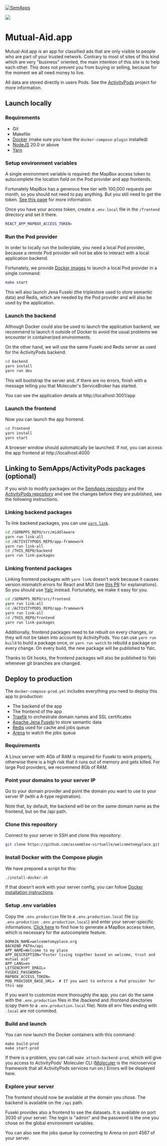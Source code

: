 [![SemApps](https://badgen.net/badge/Powered%20by/SemApps/28CDFB)](https://semapps.org)

![](./frontend/public/logo192.png)

# Mutual-Aid.app

Mutual-Aid.app is an app for classified ads that are only visible to people who are part of your trusted network. Contrary to most of sites of this kind which are very "business" oriented, the main intention of this site is to help each other. This does not prevent you from buying or selling, because for the moment we all need money to live.

All data are stored directly in users Pods. See the [ActivityPods](https://github.com/activitypods/activitypods) project for more information.

## Launch locally

### Requirements

- Git
- Makefile
- [Docker](https://docs.docker.com/engine/install/) (make sure you have the `docker-compose-plugin` installed)
- [NodeJS](https://nodejs.org) 20.0 or above
- [Yarn](https://yarnpkg.com/)

### Setup environment variables

A single environment variable is required: the MapBox access token to autocomplete the location field on the Pod provider and app frontends.

Fortunately MapBox has a generous free tier with 100,000 requests per month, so you should not need to pay anything. But you still need to get the token. [See this page](https://docs.mapbox.com/help/getting-started/access-tokens/) for more information.

Once you have your access token, create a `.env.local` file in the `/frontend` directory and set it there.

```bash
REACT_APP_MAPBOX_ACCESS_TOKEN=
```

### Run the Pod provider

In order to locally run the boilerplate, you need a local Pod provider, because a remote Pod provider will not be able to interact with a local application backend.

Fortunately, we provide [Docker images](https://hub.docker.com/orgs/activitypods/repositories) to launch a local Pod provider in a single command:

```bash
make start
```

This will also launch Jena Fuseki (the triplestore used to store semantic data) and Redis, which are needed by the Pod provider and will also be used by the application.

### Launch the backend

Although Docker could also be used to launch the application backend, we recommend to launch it outside of Docker to avoid the usual problems we encounter in containerized environments.

On the other hand, we will use the same Fuseki and Redis server as used for the ActivityPods backend.

```bash
cd backend
yarn install
yarn run dev
```

This will bootstrap the server and, if there are no errors, finish with a message telling you that Moleculer's ServiceBroker has started.

You can see the application details at http://localhost:3001/app

### Launch the frontend

Now you can launch the app frontend.

```bash
cd frontend
yarn install
yarn start
```

A browser window should automatically be launched. If not, you can access the app frontend at http://localhost:4000

## Linking to SemApps/ActivityPods packages (optional)

If you wish to modify packages on the [SemApps repository](https://github.com/assemblee-virtuelle/semapps) and the [ActivityPods repository](https://github.com/activitypods/activitypods) and see the changes before they are published, see the following instructions.

### Linking backend packages

To link backend packages, you can use [`yarn link`](https://classic.yarnpkg.com/en/docs/cli/link/).

```bash
cd /SEMAPPS_REPO/src/middleware
yarn run link-all
cd /ACTIVITYPODS_REPO/app-framework
yarn run link-all
cd /THIS_REPO/backend
yarn run link-packages
```

### Linking frontend packages

Linking frontend packages with `yarn link` doesn't work because it causes version mismatch errors for React and MUI (see [this PR](https://github.com/assemblee-virtuelle/semapps/pull/1180) for explainations). So you should use [Yalc](https://github.com/wclr/yalc) instead. Fortunately, we make it easy for you.

```bash
cd /SEMAPPS_REPO/src/frontend
yarn run link-all
cd /ACTIVITYPODS_REPO/app-framework
yarn run link-all
cd /THIS_REPO/frontend
yarn run link-packages
```

Additionally, frontend packages need to be rebuilt on every changes, or they will not be taken into account by ActivityPods. You can use `yarn run build` to build a package once, or `yarn run watch` to rebuild a package on every change. On every build, the new package will be published to Yalc.

Thanks to Git hooks, the frontend packages will also be published to Yalc whenever git branches are changed.

## Deploy to production

The `docker-compose-prod.yml` includes everything you need to deploy this app to production:

- The backend of the app
- The frontend of the app
- [Traefik](https://traefik.io) to orchestrate domain names and SSL certificates
- [Apache Jena Fuseki](https://jena.apache.org/documentation/fuseki2/) to store semantic data
- [Redis](https://redis.io) used for cache and jobs queue
- [Arena](https://github.com/bee-queue/arena) to watch the jobs queue

### Requirements

A Linux server with 4Gb of RAM is required for Fuseki to work properly, otherwise there is a high risk that it runs out of memory and gets killed. For large Pod providers, we recommend 8Gb of RAM.

### Point your domains to your server IP

Go to your domain provider and point the domain you want to use to your server IP (with a A-type registration).

Note that, by default, the backend will be on the same domain name as the frontend, but on the /api path.

### Clone this repository

Connect to your server in SSH and clone this repository:

```bash
git clone https://github.com/assemblee-virtuelle/welcometomyplace.git
```

### Install Docker with the Compose plugin

We have prepared a script for this:

```bash
./install-docker.sh
```

If that doesn't work with your server config, you can follow [Docker installation instructions](https://docs.docker.com/engine/install/).

### Setup .env variables

Copy the `.env.production` file to a `.env.production.local` file (`cp .env.production .env.production.local`) and enter your server-specific informations. [Click here](https://docs.mapbox.com/help/getting-started/access-tokens/) to find how to generate a MapBox access token, which is necessary for the autocomplete feature.

```env
DOMAIN_NAME=welcometomyplace.org
BACKEND_PATH=/api
APP_NAME=Welcome to my place
APP_DESCRIPTION="Foster living together based on welcome, trust and mutual aid"
APP_LANG=en
LETSENCRYPT_EMAIL=
FUSEKI_PASSWORD=
MAPBOX_ACCESS_TOKEN=
POD_PROVIDER_BASE_URL=  # If you want to enforce a Pod provider for this app
```

If you want to customize more thoroughly the app, you can do the same with the `.env.production` files in the /backend and /frontend directories (copy them to a `.env.production.local` file). Note all env files ending with `.local` are not commited.

### Build and launch

You can now launch the Docker containers with this command:

```
make build-prod
make start-prod
```

If there is a problem, you can call `make attach-backend-prod`, which will give you access to ActivityPods' Moleculer CLI ([Moleculer](https://moleculer.services/) is the microservice framework that all ActivityPods services run on.) Errors will be displayed here.

### Explore your server

The frontend should now be available at the domain you chose. The backend is available on the `/api` path.

Fuseki provides also a frontend to see the datasets. It is available on port 3030 of your server. The login is "admin" and the password is the one you chose on the global environment variables.

You can also see the jobs queue by connecting to Arena on port 4567 of your server.
